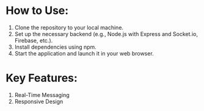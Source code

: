 # How to Use:
1. Clone the repository to your local machine.
2. Set up the necessary backend (e.g., Node.js with Express and Socket.io, Firebase, etc.).
3. Install dependencies using npm.
4. Start the application and launch it in your web browser.

# Key Features:
1. Real-Time Messaging
2. Responsive Design
